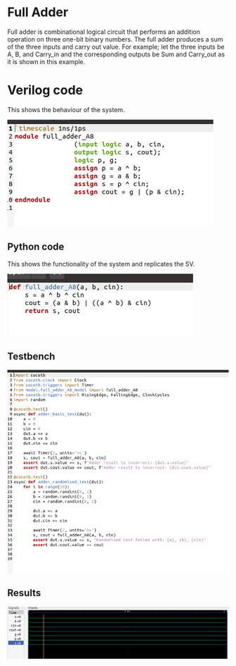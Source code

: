 # Full Adder

Full adder is combinational logical circuit that performs an addition operation on three one-bit binary numbers. The full adder produces a sum of the three inputs and carry out value. For example; let the three inputs be A, B, and Carry_in and the corresponding outputs be Sum and Carry_out as it is shown in this example. 


# Verilog code
This shows the behaviour of the system.

![img](/Img/FA1.png)


## Python code
This shows the functionality of the system and replicates the SV.

![img](/Img/FA2.png)

## Testbench

![img](/Img/FA3.png)

## Results
![img](/Img/FA4.png)
